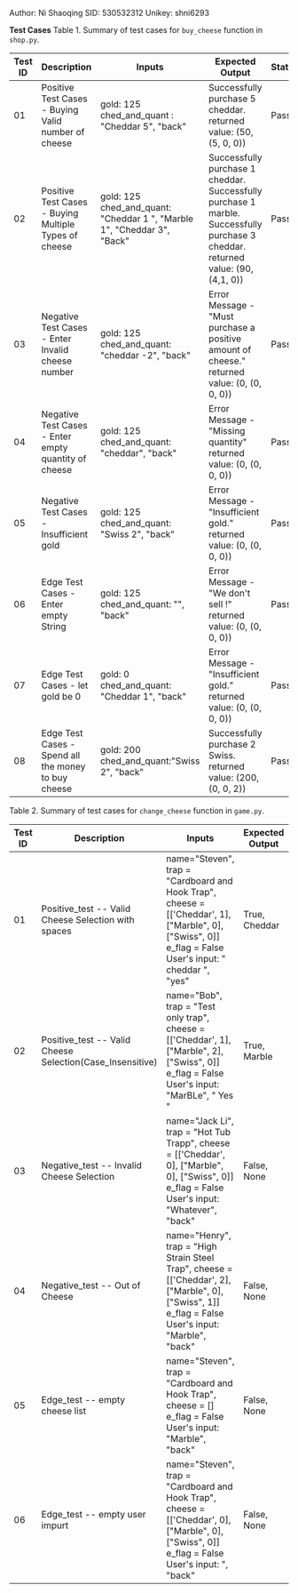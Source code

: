 Author: Ni Shaoqing 
SID: 530532312
Unikey: shni6293



**Test Cases**
Table 1. Summary of test cases for `buy_cheese` function in `shop.py`. 

| Test ID | Description                                           | Inputs                                                                      | Expected Output                                                                                                                               | Status |
| ------- | ----------------------------------------------------- | --------------------------------------------------------------------------- | --------------------------------------------------------------------------------------------------------------------------------------------- | ------ |
| 01      | Positive Test Cases - Buying Valid number of cheese   | gold: 125    ched_and_quant : "Cheddar 5", "back"                           | Successfully purchase 5 cheddar.                                                                          returned value: (50, (5, 0, 0))     | Pass   |
| 02      | Positive Test Cases - Buying Multiple Types of cheese | gold: 125    ched_and_quant: "Cheddar 1 ", "Marble 1", "Cheddar 3", "Back"  | Successfully purchase 1 cheddar. Successfully purchase 1 marble. Successfully purchase 3 cheddar.         returned value: (90, (4,1, 0))      | Pass   |
| 03      | Negative Test Cases -  Enter Invalid cheese number    | gold: 125    ched_and_quant: "cheddar -2", "back"                           | Error Message - "Must purchase a positive amount of cheese."                                              returned value: (0, (0, 0, 0))      | Pass   |
| 04      | Negative Test Cases - Enter empty quantity of cheese  | gold: 125    ched_and_quant: "cheddar", "back"                              | Error Message - "Missing quantity"                                                                        returned value: (0, (0,  0, 0))     | Pass   |
| 05      | Negative Test Cases - Insufficient gold               | gold: 125    ched_and_quant: "Swiss 2", "back"                              | Error Message - "Insufficient gold."                                                                      returned value: (0, (0, 0, 0))      | Pass   |
| 06      | Edge Test Cases - Enter empty String                  | gold: 125    ched_and_quant: "", "back"                                     | Error Message - "We don't sell !"                                                                         returned value: (0, (0, 0, 0))      | Pass   |
| 07      | Edge Test Cases - let gold be 0                       | gold: 0      ched_and_quant: "Cheddar 1", "back"                            | Error Message - "Insufficient gold."                                                                      returned value: (0, (0, 0, 0))      | Pass   |
| 08      | Edge Test Cases - Spend all the money to buy cheese   | gold: 200    ched_and_quant:"Swiss 2", "back"                               | Successfully purchase 2 Swiss.                                                                            returned value: (200, (0, 0, 2))    | Pass   |




Table 2. Summary of test cases for `change_cheese` function in `game.py`.

| Test ID | Description                                                 | Inputs                                                                                                                                                                         | Expected Output | Status |
| ------- | ----------------------------------------------------------- | ------------------------------------------------------------------------------------------------------------------------------------------------------------------------------ | --------------- | ------ |
| 01      | Positive_test -- Valid Cheese Selection with spaces         | name="Steven",    trap = "Cardboard and Hook Trap",   cheese = [['Cheddar', 1], ["Marble", 0], ["Swiss", 0]]           e_flag = False      User's input: "    cheddar ", "yes" | True, Cheddar   | Pass   |
| 02      | Positive_test --  Valid Cheese Selection(Case_Insensitive)  | name="Bob",       trap = "Test only trap",            cheese = [['Cheddar', 1], ["Marble", 2], ["Swiss", 0]]           e_flag = False      User's input: "MarBLe", "   Yes  "  | True, Marble    | Pass   |
| 03      | Negative_test --  Invalid Cheese Selection                  | name="Jack Li",   trap = "Hot Tub Trapp",             cheese = [['Cheddar', 0], ["Marble", 0], ["Swiss", 0]]           e_flag = False      User's input: "Whatever", "back"    | False, None     | Pass   |
| 04      | Negative_test -- Out of Cheese                              | name="Henry",     trap = "High Strain Steel Trap",    cheese = [['Cheddar', 2], ["Marble", 0], ["Swiss", 1]]           e_flag = False      User's input: "Marble", "back"      | False, None     | Pass   |
| 05      | Edge_test -- empty cheese list                              | name="Steven",    trap = "Cardboard and Hook Trap",   cheese = []                                                      e_flag = False      User's input: "Marble", "back"      | False, None     | Pass   |
| 06      | Edge_test -- empty user impurt                              | name="Steven",    trap = "Cardboard and Hook Trap",   cheese = [['Cheddar', 0], ["Marble", 0], ["Swiss", 0]]           e_flag = False      User's input: ", "back"             | False, None     | Pass   |
